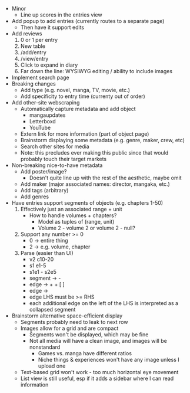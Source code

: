 - Minor
    - Line up scores in the entries view
- Add popup to add entries (currently routes to a separate page)
    - Then have it support edits
- Add reviews
    1. 0 or 1 per entry
    2. New table
    3. /add/entry
    4. /view/entry
    5. Click to expand in diary
    6. Far down the line: WYSIWYG editing / ability to include images
- Implement search page
- Breaking changes
    - Add type (e.g. novel, manga, TV, movie, etc.)
    - Add specificity to entry time (currenty out of order)
- Add other-site webscraping
    - Automatically capture metadata and add object
        - mangaupdates
        - Letterboxd
        - YouTube
    - Extern link for more information (part of object page)
    - Brainstorm displaying some metadata (e.g. genre, maker, crew, etc)
    - Search other sites for media
    - Note: this precludes ever making this public since that would probably touch their target markets
- Non-breaking nice-to-have metadata
    - Add poster/image?
        - Doesn't quite line up with the rest of the aesthetic, maybe omit
    - Add maker (major associated names: director, mangaka, etc.)
    - Add tags (arbitrary)
    - Add genres 
- Have entries support segments of objects (e.g. chapters 1-50)
    1. Effectively just an associated range + unit
        - How to handle volumes + chapters?
            - Model as tuples of (range, unit)
            - Volume 2 - volume 2 or volume 2 - null?
    2. Support any number >= 0
        - 0 -> entire thing
        - 2 -> e.g. volume, chapter
    3. Parse (easier than UI)
        - v2 c10-20
        - s1 e1-5
        - s1e1 - s2e5
        - segment -> <edge> - <edge>
        - edge -> <alpha>+ <num>+ [ <edge>]
        - edge -> <empty>
        - edge LHS must be >= RHS
        - each additional edge on the left of the LHS is interpreted as a collapsed segment
- Brainstorm alternative space-efficient display
    - Segments probably need to leak to next row
    - Images allow for a grid and are compact
        - Segments won't be displayed, which may be fine
        - Not all media will have a clean image, and images will be nonstandard
            - Games vs. manga have different ratios
            - Niche things & experiences won't have any image unless I upload one
    - Text-based grid won't work - too much horizontal eye movement
    - List view is still useful, esp if it adds a sidebar where I can read information